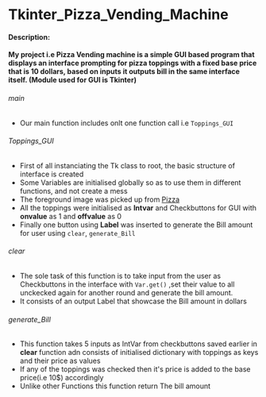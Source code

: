 # Tkinter_Pizza_Vending_Machine

#### Description:
**My project i.e Pizza Vending machine is a simple GUI based program that displays an interface prompting for pizza toppings with a fixed base price that is 10 dollars, based on inputs it outputs bill in the same interface itself. (Module used for GUI is Tkinter)**

###### main
- Our main function includes onlt one function call i.e `Toppings_GUI`

###### Toppings_GUI

- First of all instanciating the Tk class to root, the basic structure of interface is created
- Some Variables are initialised globally so as to use them in different functions, and not create a mess
- The foreground image was picked up from [Pizza](https://www.freeiconspng.com/img/19313)
- All the toppings were initialised as **Intvar** and Checkbuttons for GUI with **onvalue** as 1 and **offvalue** as 0
- Finally one button using **Label** was inserted to generate the Bill amount for user using
`clear`,
`generate_Bill`


###### clear 

* The sole task of this function is to take input from the user as Checkbuttons in the interface with 
`Var.get()`
,set their value to all unckecked again for another round and generate the bill amount.
* It consists of an output Label that showcase the Bill amount in dollars

###### generate_Bill

+ This function takes 5 inputs as IntVar from checkbuttons saved earlier in **clear** function adn consists of initialised dictionary with toppings as keys and their price as values
+ If any of the toppings was checked then it's price is added to the base price(i.e 10$) accordingly
+ Unlike other Functions this function return The bill amount
